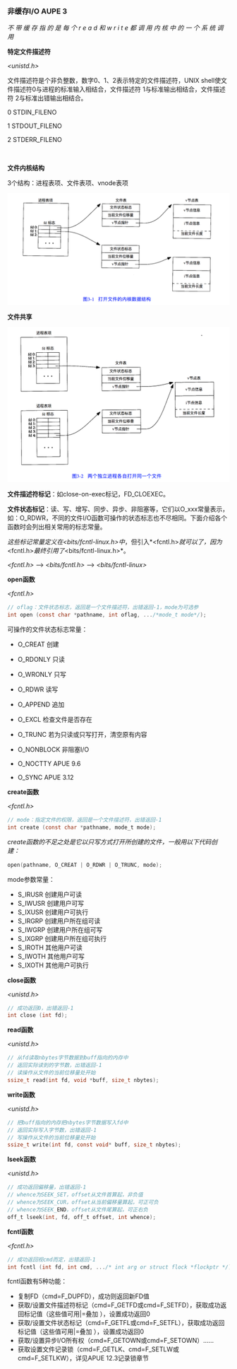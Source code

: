 ### 非缓存I/O AUPE 3 

*不 带 缓 存 指 的 是 每 个 r e a d 和 w r i t e 都 调 用 内 核 中 的 一 个 系 统 调 用*	

**特定文件描述符** 

*\<unistd.h\>* 

文件描述符是个非负整数，数字0、1、2表示特定的文件描述符，UNIX shell使文件描述符0与进程的标准输入相结合，文件描述符 1与标准输出相结合，文件描述符 2与标准出错输出相结合。

0	STDIN_FILENO

1	STDOUT_FILENO

2	STDERR_FILENO

​									

**文件内核结构** 

3个结构：进程表项、文件表项、vnode表项

![](https://github.com/wenguang/startup/blob/master/imgs/file-kernel-struct.png?raw=true)



**文件共享** 

![](https://github.com/wenguang/startup/blob/master/imgs/file-shared-struct.png?raw=true)



**文件描述符标记**：如close-on-exec标记，FD_CLOEXEC。

**文件状态标记**：读、写、增写、同步、异步、非阻塞等，它们以O_xxx常量表示，如：O_RDWR，不同的文件I/O函数可操作的状态标志也不尽相同。下面介绍各个函数时会列出相关常用的标志常量。

**这些标记常量定义在*\<bits/fcntl-linux.h>*中**，但引入*\<fcntl.h\>*就可以了，因为*\<fcntl.h\>*最终引用了*\<bits/fcntl-linux.h\>*。

*\<fcntl.h\>* —> *\<bits/fcntl.h\>* —> *\<bits/fcntl-linux\>* 



**open函数** 

*\<fcntl.h\>* 

```c
// oflag：文件状态标志，返回是一个文件描述符，出错返回-1，mode为可选参
int open (const char *pathname, int oflag, .../*mode_t mode*/);
```

可操作的文件状态标志常量：

* O_CREAT                创建


* O_RDONLY  		只读
* O_WRONLY           只写
* O_RDWR                读写
* O_APPEND            追加
* O_EXCL                  检查文件是否存在
* O_TRUNC              若为只读或只写打开，清空原有内容
* O_NONBLOCK      非阻塞I/O
* O_NOCTTY            APUE 9.6
* O_SYNC                 APUE 3.12



**create函数** 

*\<fcntl.h\>* 

```c
// mode：指定文件的权限，返回是一个文件描述符，出错返回-1
int create (const char *pathname, mode_t mode);
```

*create函数的不足之处是它以只写方式打开所创建的文件，一般用以下代码创建：*

```c
open(pathname, O_CREAT | O_RDWR | O_TRUNC, mode);
```

mode参数常量：

* S_IRUSR       创建用户可读
* S_IWUSR      创建用户可写
* S_IXUSR        创建用户可执行
* S_IRGRP        创建用户所在组可读
* S_IWGRP       创建用户所在组可写
* S_IXGRP        创建用户所在组可执行
* S_IROTH        其他用户可读
* S_IWOTH       其他用户可写
* S_IXOTH        其他用户可执行


**close函数** 

*\<unistd.h\>* 

```c
// 成功返回0，出错返回-1
int close (int fd);
```

**read函数**

*\<unistd.h\>* 

```c
// 从fd读取nbytes字节数据到buff指向的内存中
// 返回实际读到的字节数，出错返回-1
// 读操作从文件的当前位移量处开始
ssize_t read(int fd, void *buff, size_t nbytes);
```

**write函数**

*\<unistd.h\>* 

```c
// 把buff指向的内存把nbytes字节数据写入fd中
// 返回实际写入字节数，出错返回-1
// 写操作从文件的当前位移量处开始
ssize_t write(int fd, const void* buff, size_t nbytes);
```

**lseek函数** 

*\<unistd.h\>* 

```c
// 成功返回偏移量，出错返回-1
// whence为SEEK_SET，offset从文件首算起，非负值
// whence为SEEK_CUR，offset从当前偏移量算起，可正可负
// whence为SEEK_END，offset从文件尾算起，可正右负
off_t lseek(int, fd, off_t offset, int whence);
```

**fcntl函数** 

*\<fcntl.h\>* 

```c
// 成功返回视cmd而定，出错返回-1
int fcntl (int fd, int cmd, .../* int arg or struct flock *flockptr */);
```

fcntl函数有5种功能：

* 复制FD（cmd=F_DUPFD），成功则返回新FD值
* 获取/设置文件描述符标记（cmd=F_GETFD或cmd=F_SETFD），获取成功返回标记值（这些值可用\|=叠加 ），设置成功返回0
* 获取/设置文件状态标记（cmd=F_GETFL或cmd=F_SETFL），获取成功返回标记值（这些值可用\|=叠加 ），设置成功返回0
* 获取/设置异步I/O所有权（cmd=F_GETOWN或cmd=F_SETOWN）......
* 获取设置文件记录锁（cmd=F_GETLK、cmd=F_SETLW或cmd=F_SETLKW），详见APUE 12.3记录锁章节